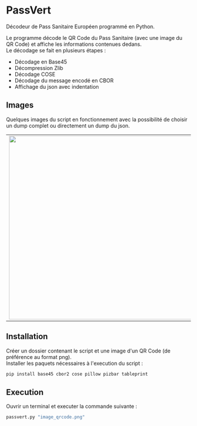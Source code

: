 # PassVert
Décodeur de Pass Sanitaire Européen programmé en Python.

Le programme décode le QR Code du Pass Sanitaire (avec une image du QR Code) et affiche les informations contenues dedans.\
Le décodage se fait en plusieurs étapes :
- Décodage en Base45
- Décompression Zlib
- Décodage COSE
- Décodage du message encodé en CBOR
- Affichage du json avec indentation

## Images

Quelques images du script en fonctionnement avec la possibilité de choisir un dump complet ou directement un dump du json.

<table>
    <tr>
    <td><img src="https://raw.githubusercontent.com/KornFlaXe/passvert/master/img/smalldump.png" width="500" />
    <td><img src="https://raw.githubusercontent.com/KornFlaXe/passvert/master/img/fulldump.png" width="500" />
</table>

## Installation

Créer un dossier contenant le script et une image d'un QR Code (de préférence au format png).\
Installer les paquets nécessaires à l'execution du script :

```python
pip install base45 cbor2 cose pillow pizbar tableprint
```

## Execution

Ouvrir un terminal et executer la commande suivante :

```python
passvert.py "image_qrcode.png"
```

